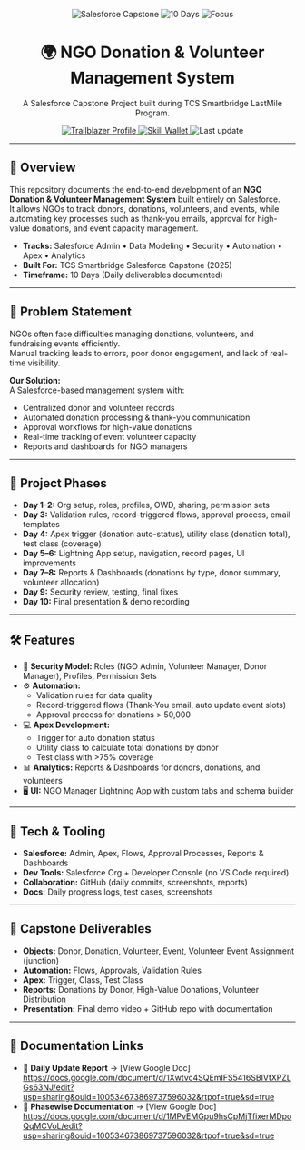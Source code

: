 <!-- Banner -->
<p align="center">
  <img src="https://img.shields.io/badge/Salesforce-Capstone%20Project-00A1E0?logo=salesforce&logoColor=white" alt="Salesforce Capstone">
  <img src="https://img.shields.io/badge/Duration-10%20Days-4CAF50" alt="10 Days">
  <img src="https://img.shields.io/badge/Focus-Admin%20|%20Automation%20|%20Apex-6A5ACD" alt="Focus">
</p>

<h1 align="center">🌍 NGO Donation & Volunteer Management System</h1>
<p align="center">A Salesforce Capstone Project built during TCS Smartbridge LastMile Program.</p>

<p align="center">
  <!-- Profile buttons -->
  <a href="https://www.salesforce.com/trailblazer/vaibhav-s-75" target="_blank">
    <img src="https://img.shields.io/badge/Trailblazer-View%20Profile-00A1E0?logo=salesforce&logoColor=white" alt="Trailblazer Profile">
  </a>
  <a href="YOUR_SKILL_WALLET_PROFILE_LINK" target="_blank">
    <img src="https://img.shields.io/badge/Skill%20Wallet-View%20Profile-111827" alt="Skill Wallet">
  </a>
  <!-- Repo stats -->
  <img src="https://img.shields.io/github/last-commit/YOUR_GITHUB_USERNAME/ngo-donation-volunteer-management?label=Last%20update" alt="Last update">
</p>

---

## 📌 Overview
This repository documents the end-to-end development of an **NGO Donation & Volunteer Management System** built entirely on Salesforce.  
It allows NGOs to track donors, donations, volunteers, and events, while automating key processes such as thank-you emails, approval for high-value donations, and event capacity management.

- **Tracks:** Salesforce Admin • Data Modeling • Security • Automation • Apex • Analytics  
- **Built For:** TCS Smartbridge Salesforce Capstone (2025)  
- **Timeframe:** 10 Days (Daily deliverables documented)

---

## 🎯 Problem Statement
NGOs often face difficulties managing donations, volunteers, and fundraising events efficiently.  
Manual tracking leads to errors, poor donor engagement, and lack of real-time visibility.

**Our Solution:**  
A Salesforce-based management system with:  
- Centralized donor and volunteer records  
- Automated donation processing & thank-you communication  
- Approval workflows for high-value donations  
- Real-time tracking of event volunteer capacity  
- Reports and dashboards for NGO managers  

---

## 🧭 Project Phases
- **Day 1–2:** Org setup, roles, profiles, OWD, sharing, permission sets  
- **Day 3:** Validation rules, record-triggered flows, approval process, email templates  
- **Day 4:** Apex trigger (donation auto-status), utility class (donation total), test class (coverage)  
- **Day 5–6:** Lightning App setup, navigation, record pages, UI improvements  
- **Day 7–8:** Reports & Dashboards (donations by type, donor summary, volunteer allocation)  
- **Day 9:** Security review, testing, final fixes  
- **Day 10:** Final presentation & demo recording  

---

## 🛠 Features
- 🔐 **Security Model:** Roles (NGO Admin, Volunteer Manager, Donor Manager), Profiles, Permission Sets  
- ⚙️ **Automation:**  
  - Validation rules for data quality  
  - Record-triggered flows (Thank-You email, auto update event slots)  
  - Approval process for donations > 50,000  
- 💻 **Apex Development:**  
  - Trigger for auto donation status  
  - Utility class to calculate total donations by donor  
  - Test class with >75% coverage  
- 📊 **Analytics:** Reports & Dashboards for donors, donations, and volunteers  
- 🖥️ **UI:** NGO Manager Lightning App with custom tabs and schema builder  

---

## 🧪 Tech & Tooling
- **Salesforce:** Admin, Apex, Flows, Approval Processes, Reports & Dashboards  
- **Dev Tools:** Salesforce Org + Developer Console (no VS Code required)  
- **Collaboration:** GitHub (daily commits, screenshots, reports)  
- **Docs:** Daily progress logs, test cases, screenshots  

---

## 🧩 Capstone Deliverables
- **Objects:** Donor, Donation, Volunteer, Event, Volunteer Event Assignment (junction)  
- **Automation:** Flows, Approvals, Validation Rules  
- **Apex:** Trigger, Class, Test Class  
- **Reports:** Donations by Donor, High-Value Donations, Volunteer Distribution  
- **Presentation:** Final demo video + GitHub repo with documentation  

---

## 📑 Documentation Links
- 📘 **Daily Update Report** → [View Google Doc] https://docs.google.com/document/d/1Xwtvc4SQEmIFS5416SBIVtXPZLGs63NJ/edit?usp=sharing&ouid=100534673869737596032&rtpof=true&sd=true  
- 📕 **Phasewise Documentation** → [View Google Doc] https://docs.google.com/document/d/1MPvEMGpu9hsCpMjTfixerMDpoQqMCVoL/edit?usp=sharing&ouid=100534673869737596032&rtpof=true&sd=true 
